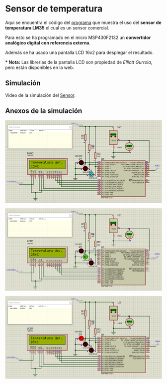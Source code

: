 
# Sensor de temperatura

Aqui se encuentra el código del [programa](https://github.com/Edgar-La/Microcontroller-Architecture/blob/main/Sensor_Themperature_lcd/MSP430F2132/main.c) que muestra el uso del __sensor de temperatura LM35__ el cual es un sensor comercial.

Para esto se ha programado en el micro MSP430F2132 un __convertidor analógico digital con referencia externa__.

Además se ha usado una pantalla LCD 16x2 para desplegar el resultado.

__* Nota:__ Las librerias de la pantalla LCD son propiedad de _Elliott Gurrola_, pero están disponibles en la web.


## Simulación
Video de la simulación del [Sensor](https://drive.google.com/file/d/1EFst-qh8ni2pxY25n7s6cnQ4dIMEaQaI/view?usp=sharing).


## Anexos de la simulación

![T_S_00](https://github.com/Edgar-La/Microcontroller-Architecture/blob/main/Sensor_Themperature_lcd/MSP430F2132/S_00.PNG)

![T_S_01](https://github.com/Edgar-La/Microcontroller-Architecture/blob/main/Sensor_Themperature_lcd/MSP430F2132/S_01.PNG)

![T_S_02](https://github.com/Edgar-La/Microcontroller-Architecture/blob/main/Sensor_Themperature_lcd/MSP430F2132/S_02.PNG)
